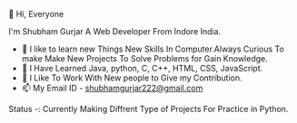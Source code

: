  👋 Hi, Everyone

 I'm Shubham Gurjar A Web Developer From
 Indore India.
- 👀 I like to learn new Things New Skills In Computer.Always Curious To make Make New Projects To Solve Problems for Gain Knowledge.
- 🌱 I Have Learned Java, python, C, C++, HTML, CSS, JavaScript.
- 💞️ I Like To Work With New people to Give my Contribution.
- 📫 My Email ID - shubhamgurjar222@gmail.com

Status -:
Currently Making Diffrent Type of Projects For Practice in Python.

<!---
Shubham2303199723/Shubham2303199723 is a ✨ special ✨ repository because its `README.md` (this file) appears on your GitHub profile.
You can click the Preview link to take a look at your changes.
--->
